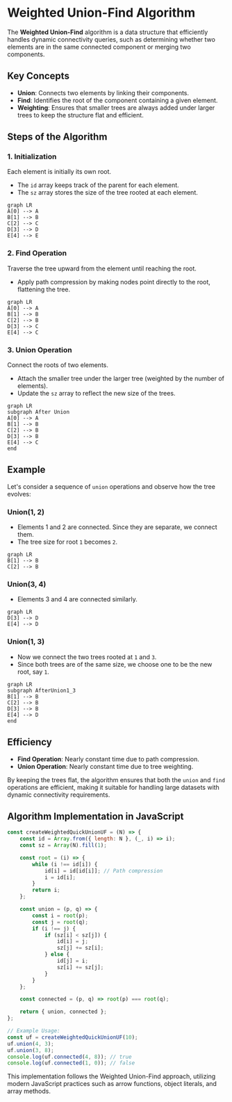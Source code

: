 
# Weighted Union-Find Algorithm

The **Weighted Union-Find** algorithm is a data structure that efficiently handles dynamic connectivity queries, such as determining whether two elements are in the same connected component or merging two components.

## Key Concepts

- **Union**: Connects two elements by linking their components.
- **Find**: Identifies the root of the component containing a given element.
- **Weighting**: Ensures that smaller trees are always added under larger trees to keep the structure flat and efficient.

## Steps of the Algorithm

### 1. Initialization
Each element is initially its own root.
- The `id` array keeps track of the parent for each element.
- The `sz` array stores the size of the tree rooted at each element.

```mermaid
graph LR
A[0] --> A
B[1] --> B
C[2] --> C
D[3] --> D
E[4] --> E
```

### 2. Find Operation
Traverse the tree upward from the element until reaching the root.
- Apply path compression by making nodes point directly to the root, flattening the tree.

```mermaid
graph LR
A[0] --> A
B[1] --> B
C[2] --> B
D[3] --> C
E[4] --> C
```

### 3. Union Operation
Connect the roots of two elements.
- Attach the smaller tree under the larger tree (weighted by the number of elements).
- Update the `sz` array to reflect the new size of the trees.

```mermaid
graph LR
subgraph After Union
A[0] --> A
B[1] --> B
C[2] --> B
D[3] --> B
E[4] --> C
end
```

## Example

Let's consider a sequence of `union` operations and observe how the tree evolves:

### Union(1, 2)
- Elements 1 and 2 are connected. Since they are separate, we connect them.
- The tree size for root `1` becomes `2`.

```mermaid
graph LR
B[1] --> B
C[2] --> B
```

### Union(3, 4)
- Elements 3 and 4 are connected similarly.

```mermaid
graph LR
D[3] --> D
E[4] --> D
```

### Union(1, 3)
- Now we connect the two trees rooted at `1` and `3`.
- Since both trees are of the same size, we choose one to be the new root, say `1`.

```mermaid
graph LR
subgraph AfterUnion1_3
B[1] --> B
C[2] --> B
D[3] --> B
E[4] --> D
end
```

## Efficiency

- **Find Operation**: Nearly constant time due to path compression.
- **Union Operation**: Nearly constant time due to tree weighting.

By keeping the trees flat, the algorithm ensures that both the `union` and `find` operations are efficient, making it suitable for handling large datasets with dynamic connectivity requirements.

## Algorithm Implementation in JavaScript

```javascript
const createWeightedQuickUnionUF = (N) => {
    const id = Array.from({ length: N }, (_, i) => i);
    const sz = Array(N).fill(1);

    const root = (i) => {
        while (i !== id[i]) {
            id[i] = id[id[i]]; // Path compression
            i = id[i];
        }
        return i;
    };

    const union = (p, q) => {
        const i = root(p);
        const j = root(q);
        if (i !== j) {
            if (sz[i] < sz[j]) {
                id[i] = j;
                sz[j] += sz[i];
            } else {
                id[j] = i;
                sz[i] += sz[j];
            }
        }
    };

    const connected = (p, q) => root(p) === root(q);

    return { union, connected };
};

// Example Usage:
const uf = createWeightedQuickUnionUF(10);
uf.union(4, 3);
uf.union(3, 8);
console.log(uf.connected(4, 8)); // true
console.log(uf.connected(1, 0)); // false
```

This implementation follows the Weighted Union-Find approach, utilizing modern JavaScript practices such as arrow functions, object literals, and array methods.
